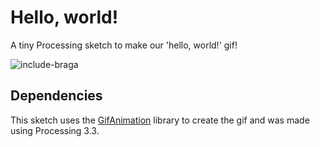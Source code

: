 # Hello, world!

A tiny Processing sketch to make our 'hello, world!' gif!

![include-braga](gif/includebraga.gif)

## Dependencies

This sketch uses the [GifAnimation](https://github.com/01010101/GifAnimation) library to create the gif and was made using Processing 3.3.

